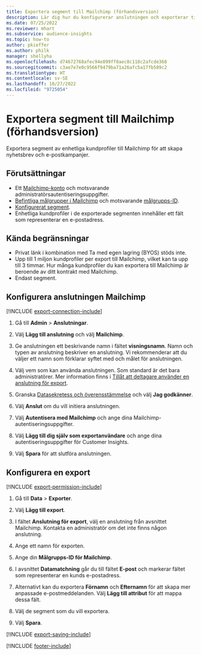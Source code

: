 ```yaml
---
title: Exportera segment till Mailchimp (förhandsversion)
description: Lär dig hur du konfigurerar anslutningen och exporterar till Mailchimp.
ms.date: 07/25/2022
ms.reviewer: mhart
ms.subservice: audience-insights
ms.topic: how-to
author: pkieffer
ms.author: philk
manager: shellyha
ms.openlocfilehash: d74672768afec94e899ff0aec8c118c2afcde368
ms.sourcegitcommit: c3ae7e7e0c9566f9479ba71a26afc5a17fb589c2
ms.translationtype: HT
ms.contentlocale: sv-SE
ms.lasthandoff: 10/27/2022
ms.locfileid: "9725054"
---
```

# <a name="export-segments-to-mailchimp-preview"></a>Exportera segment till Mailchimp (förhandsversion)

Exportera segment av enhetliga kundprofiler till Mailchimp för att skapa nyhetsbrev och e-postkampanjer.

## <a name="prerequisites"></a>Förutsättningar

- Ett [Mailchimp-konto](https://mailchimp.com/) och motsvarande administratörsautentiseringsuppgifter.
- [Befintliga målgrupper i Mailchimp](https://mailchimp.com/help/create-audience/) och motsvarande [målgrupps-ID](https://mailchimp.com/help/find-audience-id/).
- [Konfigurerat segment](segments.md).
- Enhetliga kundprofiler i de exporterade segmenten innehåller ett fält som representerar en e-postadress.

## <a name="known-limitations"></a>Kända begränsningar

- Privat länk i kombination med Ta med egen lagring (BYOS) stöds inte.
- Upp till 1 miljon kundprofiler per export till Mailchimp, vilket kan ta upp till 3 timmar. Hur många kundprofiler du kan exportera till Mailchimp är beroende av ditt kontrakt med Mailchimp.
- Endast segment.

## <a name="set-up-connection-to-mailchimp"></a>Konfigurera anslutningen Mailchimp

[!INCLUDE [export-connection-include](includes/export-connection-admn.md)]

1. Gå till **Admin** > **Anslutningar**.

1. Välj **Lägg till anslutning** och välj **Mailchimp**.

1. Ge anslutningen ett beskrivande namn i fältet **visningsnamn**. Namn och typen av anslutning beskriver en anslutning. Vi rekommenderar att du väljer ett namn som förklarar syftet med och målet för anslutningen.

1. Välj vem som kan använda anslutningen. Som standard är det bara administratörer. Mer information finns i [Tillåt att deltagare använder en anslutning för export](connections.md#allow-contributors-to-use-a-connection-for-exports).

1. Granska [Datasekretess och överensstämmelse](connections.md#data-privacy-and-compliance) och välj **Jag godkänner**.

1. Välj **Anslut** om du vill initiera anslutningen.

1. Välj **Autentisera med Mailchimp** och ange dina Mailchimp-autentiseringsuppgifter.

1. Välj **Lägg till dig själv som exportanvändare** och ange dina autentiseringsuppgifter för Customer Insights.

1. Välj **Spara** för att slutföra anslutningen.

## <a name="configure-an-export"></a>Konfigurera en export

[!INCLUDE [export-permission-include](includes/export-permission.md)]

1. Gå till **Data** > **Exporter**.

1. Välj **Lägg till export**.

1. I fältet **Anslutning för export**, välj en anslutning från avsnittet Mailchimp. Kontakta en administratör om det inte finns någon anslutning.

1. Ange ett namn för exporten.

1. Ange din **Målgrupps-ID för Mailchimp**.

1. I avsnittet **Datamatchning** går du till fältet **E-post** och markerar fältet som representerar en kunds e-postadress.

1. Alternativt kan du exportera **Förnamn** och **Efternamn** för att skapa mer anpassade e-postmeddelanden. Välj **Lägg till attribut** för att mappa dessa fält.

1. Välj de segment som du vill exportera.

1. Välj **Spara**.

[!INCLUDE [export-saving-include](includes/export-saving.md)]

[!INCLUDE [footer-include](includes/footer-banner.md)]

